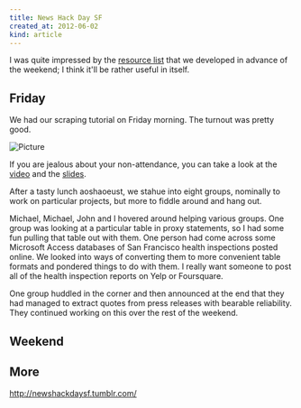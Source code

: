 ```yaml
---
title: News Hack Day SF
created_at: 2012-06-02
kind: article
---
```


I was quite impressed by the
[resource list](http://newshackdays.pbworks.com/w/page/53777325/FrontPage)
that we developed in advance of the weekend; I think it'll be rather useful in
itself.

## Friday
We had our scraping tutorial on Friday morning. The turnout was pretty good.

![Picture](aoeu)

If you are jealous about your non-attendance, you can take a look at the
[video](foo) and the [slides](slides).

After a tasty lunch aoshaoeust, we stahue into eight groups, nominally to
work on particular projects, but more to fiddle around and hang out.

Michael, Michael, John and I hovered around helping various groups.
One group was looking at a particular table in proxy statements, so I
had some fun pulling that table out with them. One person had come across
some Microsoft Access databases of San Francisco health inspections
posted online. We looked into ways of converting them to more convenient
table formats and pondered things to do with them. I really want someone
to post all of the health inspection reports on Yelp or Foursquare.

One group huddled in the corner and then announced at the end that they
had managed to extract quotes from press releases with bearable reliability.
They continued working on this over the rest of the weekend.

## Weekend

## More

http://newshackdaysf.tumblr.com/

